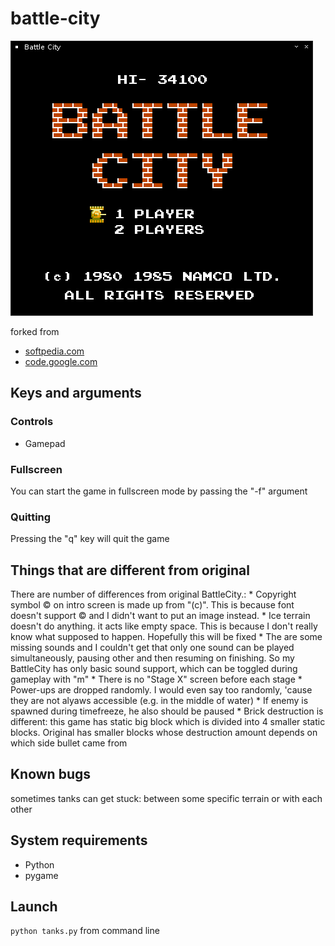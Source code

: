 # battle-city

![game home screen](/images/screens/01.png)

forked from
* [softpedia.com](http://linux.softpedia.com/get/GAMES-ENTERTAINMENT/Arcade/BattleCity-Tanks-59571.shtml)
* [code.google.com](https://code.google.com/archive/p/battle-city-tanks/)

## Keys and arguments

### Controls
- Gamepad

### Fullscreen
You can start the game in fullscreen mode by passing the "-f" argument

### Quitting
Pressing the "q" key will quit the game

## Things that are different from original
There are number of differences from original BattleCity.: * Copyright symbol © on intro screen is made up from "(c)". This is because font doesn't support © and I didn't want to put an image instead. * Ice terrain doesn't do anything. it acts like empty space. This is because I don't really know what supposed to happen. Hopefully this will be fixed * The are some missing sounds and I couldn't get that only one sound can be played simultaneously, pausing other and then resuming on finishing. So my BattleCity has only basic sound support, which can be toggled during gameplay with "m" * There is no "Stage X" screen before each stage * Power-ups are dropped randomly. I would even say too randomly, 'cause they are not alyaws accessible (e.g. in the middle of water) * If enemy is spawned during timefreeze, he also should be paused * Brick destruction is different: this game has static big block which is divided into 4 smaller static blocks. Original has smaller blocks whose destruction amount depends on which side bullet came from

## Known bugs
sometimes tanks can get stuck: between some specific terrain or with each other

## System requirements
* Python
* pygame

## Launch
`python tanks.py` from command line
